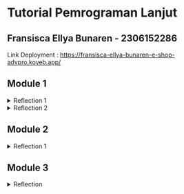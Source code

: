 # Tutorial Pemrograman Lanjut
## Fransisca Ellya Bunaren - 2306152286
Link Deployment : https://fransisca-ellya-bunaren-e-shop-advpro.koyeb.app/

## Module 1

<details>
<summary>Reflection 1</summary>

> You already implemented two new features using Spring Boot. Check again your source code
and evaluate the coding standards that you have learned in this module. Write clean code
principles and secure coding practices that have been applied to your code.  If you find any
mistake in your source code, please explain how to improve your code.

<br><b>Clean code</b>
1. Meaningful Names
   Nama variabel harus deskriptif, memiliki makna, menghindari <i>number-series</i> contoh a1, dan menghindari encodings. Contohnya :
```
private List<Product> productData = new ArrayList<>();
```
Product Data memiliki makna data-data produk sehingga menggunakan ArrayList.

2. Function
   Fungsi harus melakukan satu hal, memiliki deskriptif nama, tidak memiliki efek, dan <i>Command Query Separation</i>. Contohnya :
```
public void delete(Product product) {
    productData.remove(product);
}
```

3. Comments
   Comments harus menjelaskan kode tidak mengulang penjelasan variabel. Contohnya :
```   
/**
 * Fungsi ini memanggil halaman create product dengan metode get
 */
@GetMapping("/create")
public String createProductPage(Model model) {
    Product product = new Product();
    model.addAttribute("product", product);
    return "createProduct";
}
```

4. Objects and Data Structure
   Menyembunyikan struktur internal untuk mengexposed-nya menggunakan method getter dan setter. Contoh :
```
package id.ac.ui.cs.advprog.eshop.model;

import lombok.Setter;
import lombok.Getter;

@Getter @Setter
public class Product {
    private static int counter = 0;
    private String productId;
    private String productName;
    private int productQuantity;

    public Product() {
        this.productId = Integer.toString(counter++);
    }

    public String getProductId() {
        return productId;
    }

    public String getProductName() {
        return productName;
    }

    public int getProductQuantity() {
        return productQuantity;
    }
}
```

5. Error Handling
   Menggunakan Exceptions daripada mengembalikan kode.
```
public String createProductPost(@ModelAttribute Product product, Model model) {
    try{
        service.create(product);
        return "redirect:list";
    } catch (IllegalArgumentException e) {
        model.addAttribute("error", e.getMessage());
        return "createProduct";
    }
}
```

<b>Secure Coding</b>
Terdapat input validation untuk memvalidasi input, seperti hanya angka saja dan nama tidak boleh hanya spasi.

### Mistake in my code
* Cara untuk mencari id masih tidak efektif yang berakibat untuk mencari product menggunakan ID tidak efektif. Peningkatan yang bisa dilakukan adalah menggunakan HashMap agar pencarian ID lebih cepat.

</details>

<details>
<summary>Reflection 2</summary>

>After writing the unit test, how do you feel? How many unit tests should be made in a
class? How to make sure that our unit tests are enough to verify our program? It would be
good if you learned about code coverage. Code coverage is a metric that can help you
understand how much of your source is tested. If you have 100% code coverage, does
that mean your code has no bugs or errors?

Dengan unit tests, tentu membawa rasa percaya diri karena membantu untuk menangkap error. Dalam satu class, unit test dapat sangat banyak tergantung dengan kompleksitas program. Umumnya, unit test harus meng-cover semua method setidaknya satu, meng-test scenario yang berbeda, dan mengikuti SRP (single responsibility). Sebanyak 100% code coverage tidak menunjukkan bahwa kode free bugs karena coverage hanya mengecek jika kode dijalankan, tidak menjamin semua edge cases dan kasus sesungguhnya ditest, dan beberapa error dapat terjadi karena interaksi yang tidak sesuai ekspektasi.

>Suppose that after writing the CreateProductFunctionalTest.java along with the
corresponding test case, you were asked to create another functional test suite that
verifies the number of items in the product list. You decided to create a new Java class
similar to the prior functional test suites with the same setup procedures and instance
variables.
What do you think about the cleanliness of the code of the new functional test suite? Will
the new code reduce the code quality? Identify the potential clean code issues, explain
the reasons, and suggest possible improvements to make the code cleaner!

Membuat kelas Java baru untuk memverifikasi jumlah item dalam daftar produk dengan menduplikasi prosedur setup dan variabel instance dapat menyebabkan masalah kebersihan kode. Meskipun tujuannya adalah untuk menjaga struktur suite pengujian, pendekatan ini dapat menyebabkan redundansi kode, yang mengurangi kualitas kode secara keseluruhan.
</br><b>Potensi Masalah Clean Code : </b>
1. Duplikasi Kode
   Jika prosedur setup dan variabel instance diulang di beberapa kelas pengujian, hal ini menyebabkan redundansi.
2. Melanggar Prinsip DRY (Don't Repeat Yourself)
   Menulis ulang logika setup yang serupa di berbagai kelas pengujian bertentangan dengan prinsip DRY.
3. Mengurangi Maintainability (Kemudahan Pemeliharaan)
   Semakin banyak kode yang diduplikasi, semakin sulit untuk diperbarui, diperbaiki, atau direfaktor.
4. Kemungkinan Melanggar Prinsip Single Responsibility (SRP)
   Jika kelas pengujian baru memiliki terlalu banyak tanggung jawab di luar verifikasi jumlah produk, perlu dilakukan refactoring menjadi test case yang lebih fokus.

<b>Saran untuk Membuat Kode Lebih Bersih : </b>
1. Ekstrak Logika Setup Umum ke dalam Kelas Pengujian Dasar (Base Test Class)
2. Gunakan Kembali Metode Umum dalam Suite Pengujian Fungsional
3. Gunakan Pengujian Parameterized (Parameterized Tests)
4. Gunakan Page Object Model (POM) untuk Struktur Pengujian yang Lebih Baik
</details>

## Module 2
<details>
<summary>Reflection 1</summary>
1. List the code quality issue(s) that you fixed during the exercise and explain your strategy 
on fixing them. <br>
   <br> - Menghapus modifier public di `ProductService.java` karena berupa interface
   <br> - Menghapus import yang tidak digunakan
   <br> - Menghapus Code Duplication
   <br> - Meningkatkan test coverage dengan skenario yang lebih lengkap

2. Look at your CI/CD workflows (GitHub)/pipelines (GitLab). Do you think the current 
implementation has met the definition of Continuous Integration and Continuous 
Deployment? Explain the reasons (minimum 3 sentences)! <br><br>
Continuous Integration merupakan penggabungan perubahan kode dari berbagai pengembang ke dalam satu proyek perangkat lunak secara otomatis, seperti pada project ini, saya menggunakan `scorecard.yml`, `ci.yml`, dan `cmd.yml` di file `.github\workflows`. Setiap commit akan memicu untuk menjalankan test suite dan menganalisis isu keamanan. Continuous Deployment adalah pengembangan perangkat lunak yang mengotomatisasi proses pengujian dan pengiriman perangkat lunak ke pengguna. Continuous Deployment (CD) adalah praktik pengembangan perangkat lunak yang mengotomatisasi proses deployement ke suatu server tertentu. Implementasi yang telah dilakukan adalah pembuatan script `deploy.yml` sehingga aplikasi akan otomatis deploy setiap kali push ke branch master. 
</details>

## Module 3
<details>
<summary>Reflection</summary>

>1) Explain what principles you apply to your project!
* Single Responsibility Principle (SRP)
Saya mengimplementasikan SRP dengan memisahkan tanggung jawab antara class `ProductController` dengan `CarController` sehingga setiap class hanya berinteraksi dengan satu model. 
* Open-Closed Principle (OCP)
Untuk menghindari modifikasi kode lama, saya menggunakan ekstensi dari Model `Product` dan `Car` untuk menambahkan fungsionalitas baru.
* Liskov Substitution Principle (LSP)
Saya sudah menerapkan prinsip LSP pada `ProductService` dengan `ProductServiceImpl` atau `CarService` dengan `CarServiceImpl`. Dengan ini, subclass `ProductServiceImpl` dapat menggantikan superclass `ProductService` begitu juga dengan `CarService` dan `CarServiceImpl`
* Interface Segregation Principle (ISP)
Saya sudah menerapkan princip ISP dengan memisahkan Interface di `CarService` dan `ProductService` sehingga class `ProductServiceImpl` dan `CarServiceImpl` dapat mengimplementasikan interface yang diperlukan saja.
* Depedency Inversion Principle (DIP)
Saya menerapkan prinsip DIP dengan mendeklarasikan `ProductService` sebagai dependency dalam ProductController, bukan menggunakan implementasi konkretnya (ProductServiceImpl). Dependency injection memastikan ProductController tidak bergantung langsung pada implementasi spesifik sehingga memudahkan penggantian atau pengujian dengan mock.

>2) Explain the advantages of applying SOLID principles to your project with examples.
* Kode lebih mudah dipahami dan dirawatkarena setiap class hanya memiliki satu tanggung jawab utama. Contoh pemisahan tanggung jawab antara class `ProductController` dengan `CarController`.
* Memudahkan penambahan fitur baru sehingga tidak perlu mengubah kode lama cukup menambahkan ekstensi. Contoh model `Product` dan `Car` yang dapat diextensi seperti di `ProductRepository` dan `CarRepository`
* Memastikan subclass bisa digunakan tanpa mengubah program sehingga subclass harus bisa menggantikan superclass tanpa mengubah perilaku program. Contoh subclass `ProductServiceImpl` dapat menggantikan superclass `ProductService`.
* Kode tidak terlalu berat dan mudah digunakan. Contoh pemisahan interface di `CarService` dan `ProductService`.
* Memudahkan testing dan menghindari ketergantungan yang kuat. Jika ProductController langsung menggunakan ProductServiceImpl, maka sulit untuk mengganti implementasi atau melakukan unit testing. Dengan DIP, kita gunakan interface ProductService sehingga kita bisa mengganti implementasinya dengan mudah.

>3) Explain the disadvantages of not applying SOLID principles to your project with examples.

Jika dalam project ini, saya tidak mengimplementasikan SOLID principles. Maka, sulit untuk untuk memantain kode dan menambahkan fitur baru, rentan terhadap bug yang tidak terduga, class harus mengimplementasikan metode yang tidak diperlukan, dan sulit untuk melakukan testing. Jika satu class memiliki terlalu banyak tanggung jawab, setiap perubahan kecil dapat menyebabkan efek samping yang tidak terduga. Contoh jika `ProductController` dan `CarController` masih dalam satu file. Terdapat pewarisan atribut atau method yang tidak diperkukan. Selain itu, perubahan pada suatu method dapat berpengaruh terhadap method di class lain.

</details>